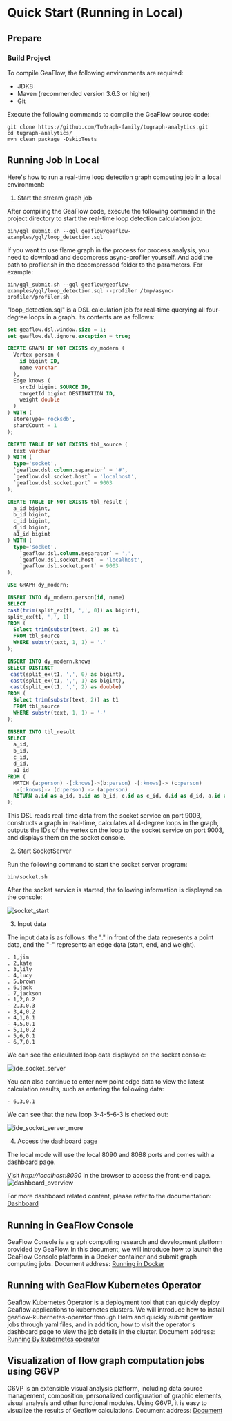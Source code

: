 # Quick Start (Running in Local)
## Prepare
### Build Project
To compile GeaFlow, the following environments are required:
* JDK8
* Maven (recommended version 3.6.3 or higher)
* Git

Execute the following commands to compile the GeaFlow source code:
```shell
git clone https://github.com/TuGraph-family/tugraph-analytics.git
cd tugraph-analytics/
mvn clean package -DskipTests
```

## Running Job In Local

Here's how to run a real-time loop detection graph computing job in a local environment:

1. Start the stream graph job

After compiling the GeaFlow code, execute the following command in the project directory to start the real-time loop detection calculation job:

```shell
bin/gql_submit.sh --gql geaflow/geaflow-examples/gql/loop_detection.sql
```

If you want to use flame graph in the process for process analysis, you need to download and decompress async-profiler yourself.
And add the path to profiler.sh in the decompressed folder to the parameters. For example:

```shell
bin/gql_submit.sh --gql geaflow/geaflow-examples/gql/loop_detection.sql --profiler /tmp/async-profiler/profiler.sh
```

"loop_detection.sql" is a DSL calculation job for real-time querying all four-degree loops in a graph. Its contents are as follows:

```sql
set geaflow.dsl.window.size = 1;
set geaflow.dsl.ignore.exception = true;

CREATE GRAPH IF NOT EXISTS dy_modern (
  Vertex person (
    id bigint ID,
    name varchar
  ),
  Edge knows (
    srcId bigint SOURCE ID,
    targetId bigint DESTINATION ID,
    weight double
  )
) WITH (
  storeType='rocksdb',
  shardCount = 1
);

CREATE TABLE IF NOT EXISTS tbl_source (
  text varchar
) WITH (
  type='socket',
  `geaflow.dsl.column.separator` = '#',
  `geaflow.dsl.socket.host` = 'localhost',
  `geaflow.dsl.socket.port` = 9003
);

CREATE TABLE IF NOT EXISTS tbl_result (
  a_id bigint,
  b_id bigint,
  c_id bigint,
  d_id bigint,
  a1_id bigint
) WITH (
  type='socket',
    `geaflow.dsl.column.separator` = ',',
    `geaflow.dsl.socket.host` = 'localhost',
    `geaflow.dsl.socket.port` = 9003
);

USE GRAPH dy_modern;

INSERT INTO dy_modern.person(id, name)
SELECT
cast(trim(split_ex(t1, ',', 0)) as bigint),
split_ex(t1, ',', 1)
FROM (
  Select trim(substr(text, 2)) as t1
  FROM tbl_source
  WHERE substr(text, 1, 1) = '.'
);

INSERT INTO dy_modern.knows
SELECT DISTINCT
 cast(split_ex(t1, ',', 0) as bigint),
 cast(split_ex(t1, ',', 1) as bigint),
 cast(split_ex(t1, ',', 2) as double)
FROM (
  Select trim(substr(text, 2)) as t1
  FROM tbl_source
  WHERE substr(text, 1, 1) = '-'
);

INSERT INTO tbl_result
SELECT
  a_id,
  b_id,
  c_id,
  d_id,
  a1_id
FROM (
  MATCH (a:person) -[:knows]->(b:person) -[:knows]-> (c:person)
   -[:knows]-> (d:person) -> (a:person)
  RETURN a.id as a_id, b.id as b_id, c.id as c_id, d.id as d_id, a.id as a1_id
);
```
This DSL reads real-time data from the socket service on port 9003, constructs a graph in real-time, calculates all 4-degree loops in the graph, outputs the IDs of the vertex on the loop to the socket service on port 9003, and displays them on the socket console.

2. Start SocketServer

Run the following command to start the socket server program:
```shell
bin/socket.sh 
```
After the socket service is started, the following information is displayed on the console:

![socket_start](../../../static/img/socket_start.png)

3. Input data

The input data is as follows: the "." in front of the data represents a point data, and the "-" represents an edge data (start, end, and weight).

```
. 1,jim
. 2,kate
. 3,lily
. 4,lucy
. 5,brown
. 6,jack
. 7,jackson
- 1,2,0.2
- 2,3,0.3
- 3,4,0.2
- 4,1,0.1
- 4,5,0.1
- 5,1,0.2
- 5,6,0.1
- 6,7,0.1
```
We can see the calculated loop data displayed on the socket console:

![ide_socket_server](../../../static/img/ide_socket_server.png)

You can also continue to enter new point edge data to view the latest calculation results, such as entering the following data:

```
- 6,3,0.1
```
We can see that the new loop 3-4-5-6-3 is checked out:

![ide_socket_server_more](../../../static/img/ide_socket_server_more.png)

4. Access the dashboard page

The local mode will use the local 8090 and 8088 ports and comes with a dashboard page.

Visit *http://localhost:8090* in the browser to access the front-end page.
![dashboard_overview](../../../static/img/dashboard_overview.png)

For more dashboard related content, please refer to the documentation:
[Dashboard](../7.deploy/3.dashboard.md)

## Running in GeaFlow Console
GeaFlow Console is a graph computing research and development platform provided by GeaFlow. In this document, we will introduce how to launch the GeaFlow Console platform in a Docker container and submit graph computing jobs. 
Document address: [Running in Docker](2.quick_start_docker.md)

## Running with GeaFlow Kubernetes Operator
Geaflow Kubernetes Operator is a deployment tool that can quickly deploy Geaflow applications to kubernetes clusters.
We will introduce how to install geaflow-kubernetes-operator through Helm and quickly submit 
geaflow jobs through yaml files, and in addition, how to visit the operator's dashboard page to 
view the job details in the cluster.
Document address: [Running By kubernetes operator](../7.deploy/2.quick_start_operator.md)

## Visualization of flow graph computation jobs using G6VP

G6VP is an extensible visual analysis platform, including data source management, composition, personalized configuration of graphic elements, visual analysis and other functional modules. Using G6VP, it is easy to visualize the results of Geaflow calculations. Document address: [Document](../7.deploy/4.collaborate_with_g6vp.md)